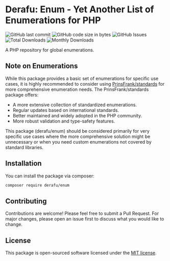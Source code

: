 # Derafu: Enum - Yet Another List of Enumerations for PHP

![GitHub last commit](https://img.shields.io/github/last-commit/derafu/enum/main)
![GitHub code size in bytes](https://img.shields.io/github/languages/code-size/derafu/enum)
![GitHub Issues](https://img.shields.io/github/issues-raw/derafu/enum)
![Total Downloads](https://poser.pugx.org/derafu/enum/downloads)
![Monthly Downloads](https://poser.pugx.org/derafu/enum/d/monthly)

A PHP repository for global enumerations.

## Note on Enumerations

While this package provides a basic set of enumerations for specific use cases, it is highly recommended to consider using [PrinsFrank/standards](https://github.com/PrinsFrank/standards) for more comprehensive enumeration needs. The PrinsFrank/standards package offers:

- A more extensive collection of standardized enumerations.
- Regular updates based on international standards.
- Better maintained and widely adopted in the PHP community.
- More robust validation and type-safety features.

This package (derafu/enum) should be considered primarily for very specific use cases where the more comprehensive solution might be unnecessary or when you need custom enumerations not covered by standard libraries.

## Installation

You can install the package via composer:

```bash
composer require derafu/enum
```

## Contributing

Contributions are welcome! Please feel free to submit a Pull Request. For major changes, please open an issue first to discuss what you would like to change.

## License

This package is open-sourced software licensed under the [MIT license](https://opensource.org/licenses/MIT).
